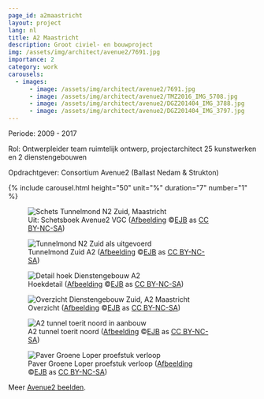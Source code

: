 ```yaml
---
page_id: a2maastricht
layout: project
lang: nl
title: A2 Maastricht
description: Groot civiel- en bouwproject
img: /assets/img/architect/avenue2/7691.jpg
importance: 2
category: work
carousels:
  - images:
      - image: /assets/img/architect/avenue2/7691.jpg
      - image: /assets/img/architect/avenue2/TMZ2016_IMG_5708.jpg
      - image: /assets/img/architect/avenue2/DGZ201404_IMG_3788.jpg
      - image: /assets/img/architect/avenue2/DGZ201404_IMG_3797.jpg
---
```


Periode: 2009 - 2017

Rol: Ontwerpleider team ruimtelijk ontwerp, projectarchitect 25 kunstwerken en 2 dienstengebouwen

Opdrachtgever: Consortium Avenue2 (Ballast Nedam & Strukton)

{% include carousel.html height="50" unit="%" duration="7" number="1" %}

<!-- inline slider -->

<div class="card mx-auto mb-3 p-3" style="max-width: 90%;">
<div class="row">
<div class="col-sm">
<figure><img src='{{ "/assets/img/architect/avenue2/7691.jpg" | relative_url }}' alt='Schets Tunnelmond N2 Zuid, Maastricht' class='img-fluid'>
<figcaption class="kleiner">Uit: Schetsboek Avenue2 VGC (<a prefix="dct: https://purl.org/dc/terms/" href="https://purl.org/dc/dcmitype/Image" property="dct:title" rel="dct:type">Afbeelding</a> &copy;<a prefix="cc: https://creativecommons.org/ns#" href="https://www.ebroerse.nl" property="cc:attributionName" rel="cc:attributionURL">EJB</a> as <a rel="license" href="https://creativecommons.org/licenses/by-nc-sa/4.0/">CC BY-NC-SA</a>)</figcaption></figure>
</div>
<div class="col-sm">
<figure><img src='{{ "/assets/img/architect/avenue2/TMZ2016_IMG_5708.jpg" | relative_url }}' alt='Tunnelmond N2 Zuid als uitgevoerd' class='img-fluid'>
<figcaption class="kleiner">Tunnelmond Zuid A2 (<a prefix="dct: https://purl.org/dc/terms/" href="https://purl.org/dc/dcmitype/Image" property="dct:title" rel="dct:type">Afbeelding</a> &copy;<a prefix="cc: https://creativecommons.org/ns#" href="https://www.ebroerse.nl" property="cc:attributionName" rel="cc:attributionURL">EJB</a> as <a rel="license" href="https://creativecommons.org/licenses/by-nc-sa/4.0/">CC BY-NC-SA</a>)</figcaption></figure>
</div>
</div>

<div class="row">
<div class="col-sm">
<figure><img src='{{ "/assets/img/architect/avenue2/DGZ201404_IMG_3788.jpg" | relative_url }}' alt='Detail hoek Dienstengebouw A2' class='img-fluid'>
<figcaption class="kleiner">Hoekdetail (<a prefix="dct: https://purl.org/dc/terms/" href="https://purl.org/dc/dcmitype/Image" property="dct:title" rel="dct:type">Afbeelding</a> &copy;<a prefix="cc: https://creativecommons.org/ns#" href="https://www.ebroerse.nl" property="cc:attributionName" rel="cc:attributionURL">EJB</a> as <a rel="license" href="https://creativecommons.org/licenses/by-nc-sa/4.0/">CC BY-NC-SA</a>)</figcaption></figure>
</div>
<div class="col-sm">
<figure><img src='{{ "/assets/img/architect/avenue2/DGZ201404_IMG_3797.jpg" | relative_url }}' alt='Overzicht Dienstengebouw Zuid, A2 Maastricht' class='img-fluid'>
<figcaption class="kleiner">Overzicht (<a prefix="dct: https://purl.org/dc/terms/" href="https://purl.org/dc/dcmitype/Image" property="dct:title" rel="dct:type">Afbeelding</a> &copy;<a prefix="cc: https://creativecommons.org/ns#" href="https://www.ebroerse.nl" property="cc:attributionName" rel="cc:attributionURL">EJB</a> as <a rel="license" href="https://creativecommons.org/licenses/by-nc-sa/4.0/">CC BY-NC-SA</a>)</figcaption></figure>
</div>
</div>

<div class="row">
<div class="col-sm">
<figure><img src='{{ "/assets/img/architect/avenue2/A2tunnelmondoverzicht.jpg" | relative_url }}' alt='A2 tunnel toerit noord in aanbouw' class='img-fluid'>
<figcaption class="kleiner">A2 tunnel toerit noord (<a prefix="dct: https://purl.org/dc/terms/" href="https://purl.org/dc/dcmitype/Image" property="dct:title" rel="dct:type">Afbeelding</a> &copy;<a prefix="cc: https://creativecommons.org/ns#" href="https://www.ebroerse.nl" property="cc:attributionName" rel="cc:attributionURL">EJB</a> as <a rel="license" href="https://creativecommons.org/licenses/by-nc-sa/4.0/">CC BY-NC-SA</a>)</figcaption></figure>
</div>
<div class="col-sm">
<figure><img src='{{ "/assets/img/architect/avenue2/av2_paververloop_IMG_3879.jpg" | relative_url }}' alt='Paver Groene Loper proefstuk verloop' class='img-fluid'>
<figcaption class="kleiner">Paver Groene Loper proefstuk verloop (<a prefix="dct: https://purl.org/dc/terms/" href="https://purl.org/dc/dcmitype/Image" property="dct:title" rel="dct:type">Afbeelding</a> &copy;<a prefix="cc: https://creativecommons.org/ns#" href="https://www.ebroerse.nl" property="cc:attributionName" rel="cc:attributionURL">EJB</a> as <a rel="license" href="https://creativecommons.org/licenses/by-nc-sa/4.0/">CC BY-NC-SA</a>)</figcaption></figure>
</div>
</div>

</div><!-- einde A2 schetsboek -->

Meer <a href="../../gallery/avenue2.html">Avenue2 beelden</a>.
